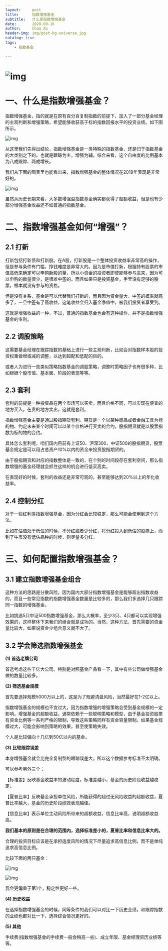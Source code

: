 ```yaml
---
layout:     post
title:      指数增强基金
subtitle:   什么是指数增强基金
date:       2020-09-16
author:     Chao Xu
header-img: img/post-bg-universe.jpg
catalog: true
tags:
    - 指数基金

---
```


# ![img](2020-09-16-%E6%8C%87%E6%95%B0%E5%A2%9E%E5%BC%BA%E5%9F%BA%E9%87%91.assets/9394644-e47c3a707d4047b1.jpg)

# 一、什么是指数增强基金？

指数增强基金，指的就是在原有百分百复制指数的前提下，加入了一部分基金经理的主观判断和增强策略，希望能够收获高于标的指数回报水平的投资业绩。如下图所示。

![img](2020-09-16-%E6%8C%87%E6%95%B0%E5%A2%9E%E5%BC%BA%E5%9F%BA%E9%87%91.assets/9394644-e3685fb2d3c41e10.png)

从这里我们先得出结论，指数增强基金是一类特殊的指数基金，还是归于指数基金的大类别之下的。也就是跟踪为主，增强为辅。综合来看，这个自由度的比例基本为八成跟踪、两成增长。

我们从下面的图表里也能看出来，指数增强基金的整体情况在2019年表现是非常好的。

![img](2020-09-16-%E6%8C%87%E6%95%B0%E5%A2%9E%E5%BC%BA%E5%9F%BA%E9%87%91.assets/9394644-f77e46d8d473546b.png)

虽然从历史长期来看，大多数增强型指数基金确实都获得了超额收益，但是也有少部分增强基金收益还不如普通的指数基金。

# 二、指数增强基金如何“增强”？

## 2.1 打新

打新包括打新债和打新股。在A股，打新股是一个整体投资收益率非常高的操作，但是参与条件有门槛，挣钱难度是非常大的。因为是市值打新，根据持有股票的市值高低来确定可以申购新股的量，所以小资金的投资者即使能够参与进来，因为可以申购的数量很少，是很难中签的。而且如果只是投资基金，手里没有足够的股票，根本就没有参与的资格。

但是没有关系，基金是可以代替我们打新的，而且因为资金量大，中签的概率就高多了，一旦中签有了高收益，这笔收益会归入基金净值中，被我们投资者享受到。

这就是增强收益的一种，不过，普通的指数基金也会有这种操作，并不是指数增强基金的专利。

## 2.2 调股策略

这需要基金经理在跟踪指数的基础上进行一些主观判断，比如会对指数样本股的投资权重做增或减的调整，以达到超配和低配的目的。

或者人为进行一些类似策略指数基金的调股策略，调整时策略因子也有很多种，比如根据个股市值、基本面、阶段的表现等等。

## 2.3 套利

套利的前提是一种投资品在两个市场可以买卖，而且价格不同，可以实现在便宜的地方买入，在贵的地方卖出，这就是套利。

指数增强基金主要是通过股指期货套利。期货是一个以某种商品或者金融工具为标的物、约定未来某个时间可以以某个价格进行买卖的合约，股指期货就是以股票指数为标的物的合约。

具体怎么套利呢，咱们国内目前有上证50、沪深300、中证500的股指期货，股票基金规定是可以用占总资产10%以内的资金来投资股指期货的。

由于股指期货和对应的指数整体是一致的，在个别的时间段存在套利空间，那么指数增强的基金经理就会抓住这样的机会进行低买高卖。

在表现好的时候，套利的收益还是非常可观的，甚至能够达到20%以上的年化收益率。

## 2.4 控制分红

对于一些红利类指数增强基金，因为分红会比较稳定，那么可能会使用到这个方法。

比如在估值处于低位的时候，不分红或者少分红，将分红投入到低估的股票上，而到了牛市没有低估品种的时候，则尽量多分红。

# 三、如何配置指数增强基金？

## 3.1 ️建立指数增强基金组合


这种方法的思路是分散风险。因为国内大部分指数增强基金是能够超出指数收益的，而且一些常见指数的指数增强基金数量是比较多的，那么我们多选择几只跟踪同一指数的增强基金。

比如挑选5只中证500指数增强基金，那么大概率，至少3只、4只都可以实现增强效果的，这样整体下来我们的组合就是成功的。当然，这种方法，首先需要的资金量比较大，如果说资金少组合意义就不大了。

## 3.2 学会筛选指数增强基金

**(1) 首选老牌公司**

首选考虑这些千亿大公司。特别是对照基金产品看一下，其中有些公司做增强基金做的数量比较多。

**(2) 筛选基金规模**

首先要选择规模5000万以上的，这是为了规避清盘风险，当然最好在1-2亿以上。

指数增强基金的规模也不宜过大，因为指数增强的增强策略会受到基金规模的一定影响。增强基金的超额收益，通常依赖于一些聪明策略和模型，由于基金投资股票有资金比例等一系列严格的限制，导致这些策略同样有资金容量限制。如果基金规模过大，可能会影响到策略的效果，甚至使策略失效。

个人是比较偏向十几亿到50亿以内的基金。

**(3) 比较跟踪误差**

本身增强基金就会比完全复制型的跟踪误差大，所以这个数据参考标准不太明确。

可以参考另外三个：

【标准差】反映基金收益率的波动程度，标准差越小，基金的历史阶段收益越稳定。

【夏普比率】反映基金承担单位风险，所能获得的超过无风险收益的超额收益，夏普比率越大，基金的历史阶段绩效表现越佳。

【信息比率】表示单位主动风险所带来的超额收益，信息比率高，说明超额收益高。

**我们基本的原则是在合理的范围内，选择标准差小的，夏普比率和信息比率大的。**

合理的投资目标应该是在承担适度风险的情况下尽量追求高信息比例，而不是单纯追求高信息比例。

比较下面的两只基金：

![img](2020-09-16-%E6%8C%87%E6%95%B0%E5%A2%9E%E5%BC%BA%E5%9F%BA%E9%87%91.assets/9394644-b5fcf918eeda1684.png)

![img](2020-09-16-%E6%8C%87%E6%95%B0%E5%A2%9E%E5%BC%BA%E5%9F%BA%E9%87%91.assets/9394644-8ebf66cd24550e8d.png)


我会更偏重于第1个，稳定性更好一些。

**(4) 历史收益**

在选择指数增强基金的时候，同等条件的我们可以对比一下历史业绩，和跟踪指数的业绩也都对比一下，选择综合情况更好的。

**(5) 其他**

手续费(指数增强基金的手续费一般会稍高一些)、成立年限、基金经理资历业绩等等。